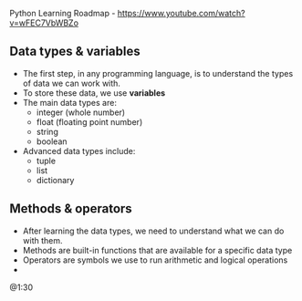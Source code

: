 Python Learning Roadmap - https://www.youtube.com/watch?v=wFEC7VbWBZo

## Data types & variables

- The first step, in any programming language, is to understand the types of data we can work with.
- To store these data, we use **variables**
- The main data types are:
  - integer (whole number)
  - float (floating point number)
  - string
  - boolean
- Advanced data types include:
  - tuple
  - list
  - dictionary

## Methods & operators

- After learning the data types, we need to understand what we can do with them.
- Methods are built-in functions that are available for a specific data type
- Operators are symbols we use to run arithmetic and logical operations
- 


@1:30
